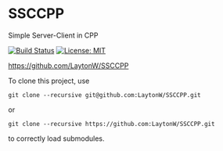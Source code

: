 # SSCCPP
Simple Server-Client in CPP

[![Build Status](https://travis-ci.org/LaytonW/SSCCPP.svg?branch=master)](https://travis-ci.org/LaytonW/SSCCPP)
[![License: MIT](https://img.shields.io/badge/License-MIT-brightgreen.svg?style=flat)](https://opensource.org/licenses/MIT)

https://github.com/LaytonW/SSCCPP

To clone this project, use
```
git clone --recursive git@github.com:LaytonW/SSCCPP.git
```
or
```
git clone --recursive https://github.com:LaytonW/SSCCPP.git
```
to correctly load submodules.
